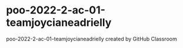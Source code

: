 # poo-2022-2-ac-01-teamjoycianeadrielly
poo-2022-2-ac-01-teamjoycianeadrielly created by GitHub Classroom
